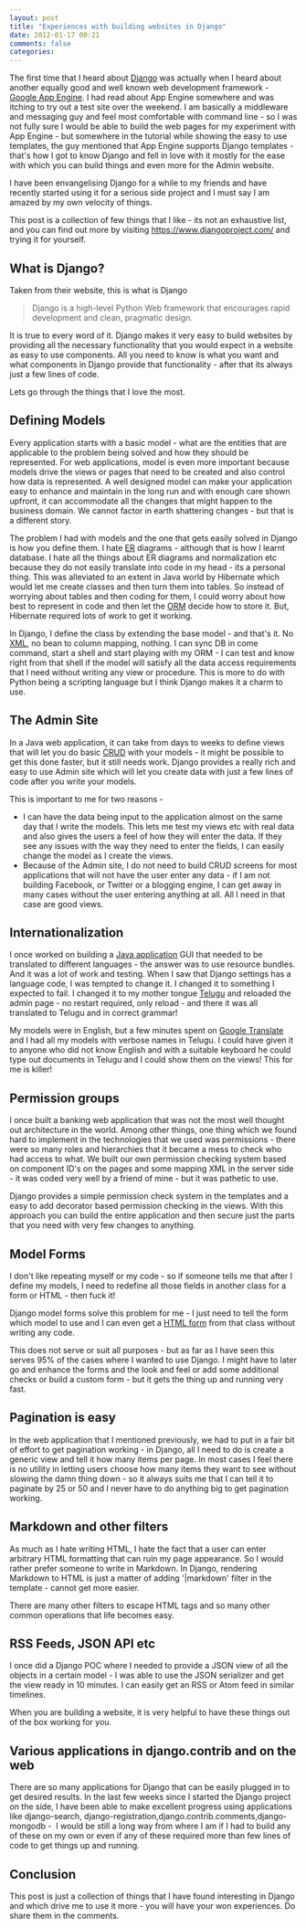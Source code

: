 ```yaml
---
layout: post
title: "Experiences with building websites in Django"
date: 2012-01-17 00:21
comments: false
categories:
---
```


The first time that I heard about <a  title="Django (web framework)" href="http://www.djangoproject.com" rel="homepage">Django</a> was actually when I heard about another equally good and well known web development framework - <a  title="Google App Engine" href="http://code.google.com/appengine/" rel="homepage">Google App Engine</a>. I had read about App Engine somewhere and was itching to try out a test site over the weekend. I am basically a middleware and messaging guy and feel most comfortable with command line - so I was not fully sure I would be able to build the web pages for my experiment with App Engine - but somewhere in the tutorial while showing the easy to use templates, the guy mentioned that App Engine supports Django templates - that's how I got to know Django and fell in love with it mostly for the ease with which you can build things and even more for the Admin website.

I have been envangelising Django for a while to my friends and have recently started using it for a serious side project and I must say I am amazed by my own velocity of things.

This post is a collection of few things that I like - its not an exhaustive list, and you can find out more by visiting <a href="https://www.djangoproject.com/">https://www.djangoproject.com/</a> and trying it for yourself.


<h2><img title="More..." src="https://supercoderz.wordpress.com/wp-includes/js/tinymce/plugins/wordpress/img/trans.gif" alt="" />What is Django?</h2>
Taken from their website, this is what is Django
<blockquote>Django is a high-level Python Web framework that encourages rapid development and clean, pragmatic design.</blockquote>
It is true to every word of it. Django makes it very easy to build websites by providing all the necessary functionality that you would expect in a website as easy to use components. All you need to know is what you want and what components in Django provide that functionality - after that its always just a few lines of code.

Lets go through the things that I love the most.
<h2>Defining Models</h2>
Every application starts with a basic model - what are the entities that are applicable to the problem being solved and how they should be represented. For web applications, model is even more important because models drive the views or pages that need to be created and also control how data is represented. A well designed model can make your application easy to enhance and maintain in the long run and with enough care shown upfront, it can accommodate all the changes that might happen to the business domain. We cannot factor in earth shattering changes - but that is a different story.

The problem I had with models and the one that gets easily solved in Django is how you define them. I hate <a  title="ER" href="http://www.nbc.com/ER/" rel="hulu">ER</a> diagrams - although that is how I learnt database. I hate all the things about ER diagrams and normalization etc because they do not easily translate into code in my head - its a personal thing. This was alleviated to an extent in Java world by Hibernate which would let me create classes and then turn them into tables. So instead of worrying about tables and then coding for them, I could worry about how best to represent in code and then let the <a  title="Object-relational mapping" href="http://en.wikipedia.org/wiki/Object-relational_mapping" rel="wikipedia">ORM</a> decide how to store it. But, Hibernate required lots of work to get it working.

In Django, I define the class by extending the base model - and that's it. No <a  title="XML" href="http://en.wikipedia.org/wiki/XML" rel="wikipedia">XML</a>, no bean to column mapping, nothing. I can sync DB in come command, start a shell and start playing with my ORM - I can test and know right from that shell if the model will satisfy all the data access requirements that I need without writing any view or procedure. This is more to do with Python being a scripting language but I think Django makes it a charm to use.
<h2>The Admin Site</h2>
In a Java web application, it can take from days to weeks to define views that will let you do basic <a  title="Create, read, update and delete" href="http://en.wikipedia.org/wiki/Create%2C_read%2C_update_and_delete" rel="wikipedia">CRUD</a> with your models - it might be possible to get this done faster, but it still needs work. Django provides a really rich and easy to use Admin site which will let you create data with just a few lines of code after you write your models.

This is important to me for two reasons -
<ul>
	<li>I can have the data being input to the application almost on the same day that I write the models. This lets me test my views etc with real data and also gives the users a feel of how they will enter the data. If they see any issues with the way they need to enter the fields, I can easily change the model as I create the views.</li>
	<li>Because of the Admin site, I do not need to build CRUD screens for most applications that will not have the user enter any data - if I am not building Facebook, or Twitter or a blogging engine, I can get away in many cases without the user entering anything at all. All I need in that case are good views.</li>
</ul>
<h2>Internationalization</h2>
I once worked on building a <a  title="Java (software platform)" href="http://www.java.com" rel="homepage">Java application</a> GUI that needed to be translated to different languages - the answer was to use resource bundles. And it was a lot of work and testing. When I saw that Django settings has a language code, I was tempted to change it. I changed it to something I expected to fail. I changed it to my mother tongue <a  title="Telugu language" href="http://en.wikipedia.org/wiki/Telugu_language" rel="wikipedia">Telugu</a> and reloaded the admin page - no restart required, only reload - and there it was all translated to Telugu and in correct grammar!

My models were in English, but a few minutes spent on <a  title="Google Translate" href="http://translate.google.com" rel="homepage">Google Translate</a> and I had all my models with verbose names in Telugu. I could have given it to anyone who did not know English and with a suitable keyboard he could type out documents in Telugu and I could show them on the views! This for me is killer!
<h2>Permission groups</h2>
I once built a banking web application that was not the most well thought out architecture in the world. Among other things, one thing which we found hard to implement in the technologies that we used was permissions - there were so many roles and hierarchies that it became a mess to check who had access to what. We built our own permission checking system based on component ID's on the pages and some mapping XML in the server side - it was coded very well by a friend of mine - but it was pathetic to use.

Django provides a simple permission check system in the templates and a easy to add decorator based permission checking in the views. With this approach you can build the entire application and then secure just the parts that you need with very few changes to anything.
<h2>Model Forms</h2>
I don't like repeating myself or my code - so if someone tells me that after I define my models, I need to redefine all those fields in another class for a form or HTML - then fuck it!

Django model forms solve this problem for me - I just need to tell the form which model to use and I can even get a <a  title="Form (web)" href="http://en.wikipedia.org/wiki/Form_%28web%29" rel="wikipedia">HTML form</a> from that class without writing any code.

This does not serve or suit all purposes - but as far as I have seen this serves 95% of the cases where I wanted to use Django. I might have to later go and enhance the forms and the look and feel or add some additional checks or build a custom form - but it gets the thing up and running very fast.
<h2>Pagination is easy</h2>
In the web application that I mentioned previously, we had to put in a fair bit of effort to get pagination working - in Django, all I need to do is create a generic view and tell it how many items per page. In most cases I feel there is no utility in letting users choose how many items they want to see without slowing the damn thing down - so it always suits me that I can tell it to paginate by 25 or 50 and I never have to do anything big to get pagination working.
<h2>Markdown and other filters</h2>
As much as I hate writing HTML, I hate the fact that a user can enter arbitrary HTML formatting that can ruin my page appearance. So I would rather prefer someone to write in Markdown. In Django, rendering Markdown to HTML is just a matter of adding '|markdown' filter in the template - cannot get more easier.

There are many other filters to escape HTML tags and so many other common operations that life becomes easy.
<h2>RSS Feeds, JSON API etc</h2>
I once did a Django POC where I needed to provide a JSON view of all the objects in a certain model - I was able to use the JSON serializer and get the view ready in 10 minutes. I can easily get an RSS or Atom feed in similar timelines.

When you are building a website, it is very helpful to have these things out of the box working for you.
<h2>Various applications in django.contrib and on the web</h2>
There are so many applications for Django that can be easily plugged in to get desired results. In the last few weeks since I started the Django project on the side, I have been able to make excellent progress using applications like django-search, django-registration,django.contrib.comments,django-mongodb -  I would be still a long way from where I am if I had to build any of these on my own or even if any of these required more than few lines of code to get things up and running.
<h2>Conclusion</h2>
This post is just a collection of things that I have found interesting in Django and which drive me to use it more - you will have your won experiences. Do share them in the comments.